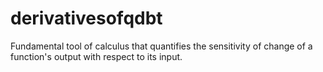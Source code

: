# derivativesofqdbt
Fundamental tool of calculus that quantifies the sensitivity of change of a function's output with respect to its input.
